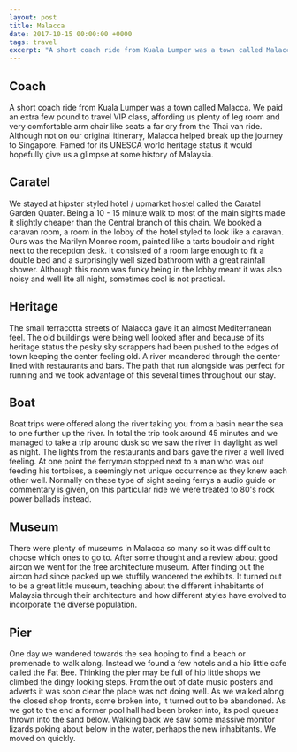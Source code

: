 ```yaml
---
layout: post
title: Malacca
date: 2017-10-15 00:00:00 +0000
tags: travel
excerpt: "A short coach ride from Kuala Lumper was a town called Malacca"
---
```


## Coach

A short coach ride from Kuala Lumper was a town called Malacca. We paid an extra few pound to travel VIP class, affording us plenty of leg room and very comfortable arm chair like seats a far cry from the Thai van ride. Although not on our original itinerary, Malacca helped break up the journey to Singapore. Famed for its UNESCA world heritage status it would hopefully give us a glimpse at some history of Malaysia.


## Caratel

We stayed at hipster styled hotel / upmarket hostel called the Caratel Garden Quater. Being a 10 - 15 minute walk to most of the main sights made it slightly cheaper than the Central branch of this chain. We booked a caravan room, a room in the lobby of the hotel styled to look like a caravan. Ours was the Marilyn Monroe room, painted like a tarts boudoir and right next to the reception desk. It consisted of a room large enough to fit a double bed and a surprisingly well sized bathroom with a great rainfall shower. Although this room was funky being in the lobby meant it was also noisy and well lite all night, sometimes cool is not practical.


## Heritage

The small terracotta streets of Malacca gave it an almost Mediterranean feel. The old buildings were being well looked after and because of its heritage status the pesky sky scrappers had been pushed to the edges of town keeping the center feeling old. A river meandered through the center lined with restaurants and bars. The path that run alongside was perfect for running and we took advantage of this several times throughout our stay.


## Boat

Boat trips were offered along the river taking you from a basin near the sea to one further up the river. In total the trip took around 45 minutes and we managed to take a trip around dusk so we saw the river in daylight as well as night. The lights from the restaurants and bars gave the river a well lived feeling. At one point the ferryman stopped next to a man who was out feeding his tortoises, a seemingly not unique occurrence as they knew each other well. Normally on these type of sight seeing ferrys a audio guide or commentary is given, on this particular ride we were treated to 80's rock power ballads instead.


## Museum

There were plenty of museums in Malacca so many so it was difficult to choose which ones to go to. After some thought and a review about good aircon we went for the free architecture museum. After finding out the aircon had since packed up we stuffily wandered the exhibits. It turned out to be a great little museum, teaching about the different inhabitants of Malaysia through their architecture and how different styles have evolved to incorporate the diverse population.


## Pier

One day we wandered towards the sea hoping to find a beach or promenade to walk along. Instead we found a few hotels and a hip little cafe called the Fat Bee. Thinking the pier may be full of hip little shops we climbed the dingy looking steps. From the out of date music posters and adverts it was soon clear the place was not doing well. As we walked along the closed shop fronts, some broken into, it turned out to be abandoned. As we got to the end a former pool hall had been broken into, its pool queues thrown into the sand below. Walking back we saw some massive monitor lizards poking about below in the water, perhaps the new inhabitants. We moved on quickly.
